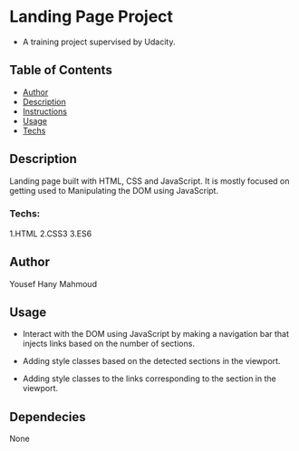 # Landing Page Project

- A training project supervised by Udacity.

## Table of Contents

- [Author](#Author)
- [Description](#Description)
- [Instructions](#Instructions)
- [Usage](#Usage)
- [Techs](#Techs)

## Description

Landing page built with HTML, CSS and JavaScript. It is mostly focused on getting used to Manipulating the DOM using JavaScript.

### Techs:

1.HTML
2.CSS3
3.ES6

## Author

Yousef Hany Mahmoud

## Usage

- Interact with the DOM using JavaScript by making a navigation bar that injects links based on the number of sections.

- Adding style classes based on the detected sections in the viewport.

- Adding style classes to the links corresponding to the section in the viewport.

## Dependecies

None
